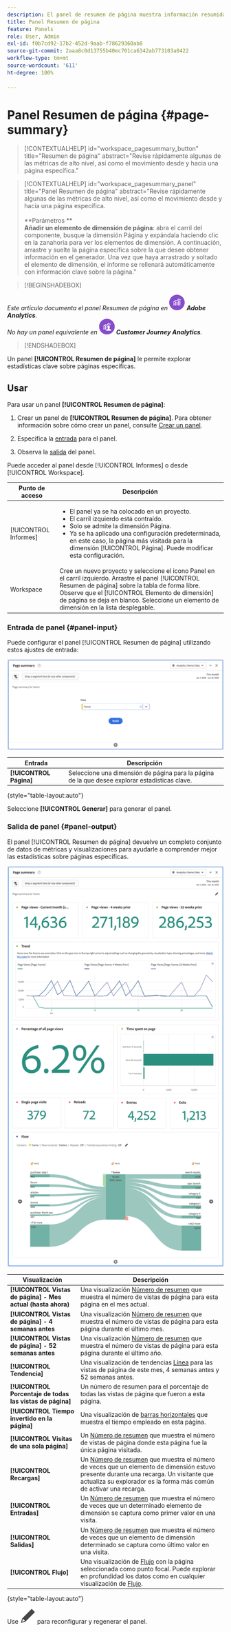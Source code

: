 ```yaml
---
description: El panel de resumen de página muestra información resumida de una página de su elección.
title: Panel Resumen de página
feature: Panels
role: User, Admin
exl-id: f0b7cd92-17b2-452d-9aab-f78629360ab8
source-git-commit: 2aaa8c0d13755b40ec701ca6342ab773103a0422
workflow-type: tm+mt
source-wordcount: '611'
ht-degree: 100%

---
```


# Panel Resumen de página {#page-summary}

<!-- markdownlint-disable MD034 -->

>[!CONTEXTUALHELP]
>id="workspace_pagesummary_button"
>title="Resumen de página"
>abstract="Revise rápidamente algunas de las métricas de alto nivel, así como el movimiento desde y hacia una página específica."

<!-- markdownlint-enable MD034 -->

<!-- markdownlint-disable MD034 -->

>[!CONTEXTUALHELP]
>id="workspace_pagesummary_panel"
>title="Panel Resumen de página"
>abstract="Revise rápidamente algunas de las métricas de alto nivel, así como el movimiento desde y hacia una página específica.<br/><br/>**Parámetros **<br/>**Añadir un elemento de dimensión de página**: abra el carril del componente, busque la dimensión Página y expándala haciendo clic en la zanahoria para ver los elementos de dimensión. A continuación, arrastre y suelte la página específica sobre la que desee obtener información en el generador. Una vez que haya arrastrado y soltado el elemento de dimensión, el informe se rellenará automáticamente con información clave sobre la página."

<!-- markdownlint-enable MD034 -->


>[!BEGINSHADEBOX]

_Este artículo documenta el panel Resumen de página en_ ![Adobe Analytics](/help/assets/icons/AdobeAnalytics.svg) _**Adobe Analytics**._<br/>_No hay un panel equivalente en_ ![CustomerJourneyAnalytics](/help/assets/icons/CustomerJourneyAnalytics.svg) _**Customer Journey Analytics**._

>[!ENDSHADEBOX]

Un panel **[!UICONTROL Resumen de página]** le permite explorar estadísticas clave sobre páginas específicas.

## Usar

Para usar un panel **[!UICONTROL Resumen de página]**:

1. Crear un panel de **[!UICONTROL Resumen de página]**. Para obtener información sobre cómo crear un panel, consulte [Crear un panel](panels.md#create-a-panel).

1. Especifica la [entrada](#panel-input) para el panel.

1. Observa la [salida](#panel-output) del panel.



Puede acceder al panel desde [!UICONTROL Informes] o desde [!UICONTROL Workspace].

| Punto de acceso | Descripción |
| --- | --- |
| [!UICONTROL Informes] | <ul><li>El panel ya se ha colocado en un proyecto.</li><li>El carril izquierdo está contraído.</li><li>Solo se admite la dimensión Página.</li><li>Ya se ha aplicado una configuración predeterminada, en este caso, la página más visitada para la dimensión [!UICONTROL Página]. Puede modificar esta configuración.</li></ul> |
| Workspace | Cree un nuevo proyecto y seleccione el icono Panel en el carril izquierdo. Arrastre el panel [!UICONTROL Resumen de página] sobre la tabla de forma libre. Observe que el [!UICONTROL Elemento de dimensión] de página se deja en blanco. Seleccione un elemento de dimensión en la lista desplegable.  |

### Entrada de panel {#panel-input}

Puede configurar el panel [!UICONTROL Resumen de página] utilizando estos ajustes de entrada:

![Resumen de entrada de página](assets/page-summary-input.png)

| Entrada | Descripción |
| --- | --- |
| **[!UICONTROL Página]** | Seleccione una dimensión de página para la página de la que desee explorar estadísticas clave. |

{style="table-layout:auto"}


Seleccione **[!UICONTROL Generar]** para generar el panel.

### Salida de panel {#panel-output}

El panel [!UICONTROL Resumen de página] devuelve un completo conjunto de datos de métricas y visualizaciones para ayudarle a comprender mejor las estadísticas sobre páginas específicas.

![Panel Resumen de página](assets/page-summary-output.png)

| Visualización | Descripción |
| --- | --- |
| **[!UICONTROL Vistas de página] - Mes actual (hasta ahora)** | Una visualización [Número de resumen](/help/analyze/analysis-workspace/visualizations/summary-number-change.md) que muestra el número de vistas de página para esta página en el mes actual. |
| **[!UICONTROL Vistas de página] - 4 semanas antes** | Una visualización [Número de resumen](/help/analyze/analysis-workspace/visualizations/summary-number-change.md) que muestra el número de vistas de página para esta página durante el último mes. |
| **[!UICONTROL Vistas de página] - 52 semanas antes** | Una visualización [Número de resumen](/help/analyze/analysis-workspace/visualizations/summary-number-change.md) que muestra el número de vistas de página para esta página durante el último año. |
| **[!UICONTROL Tendencia]** | Una visualización de tendencias [Línea](/help/analyze/analysis-workspace/visualizations/line.md) para las vistas de página de este mes, 4 semanas antes y 52 semanas antes. |
| **[!UICONTROL Porcentaje de todas las vistas de página]** | Un número de resumen para el porcentaje de todas las vistas de página que fueron a esta página. |
| **[!UICONTROL Tiempo invertido en la página]** | Una visualización de [barras horizontales](/help/analyze/analysis-workspace/visualizations/horizontal-bar.md) que muestra el tiempo empleado en esta página. |
| **[!UICONTROL Visitas de una sola página]** | Un [Número de resumen](/help/analyze/analysis-workspace/visualizations/summary-number-change.md) que muestra el número de vistas de página donde esta página fue la única página visitada. |
| **[!UICONTROL Recargas]** | Un [Número de resumen](/help/analyze/analysis-workspace/visualizations/summary-number-change.md) que muestra el número de veces que un elemento de dimensión estuvo presente durante una recarga. Un visitante que actualiza su explorador es la forma más común de activar una recarga. |
| **[!UICONTROL Entradas]** | Un [Número de resumen](/help/analyze/analysis-workspace/visualizations/summary-number-change.md) que muestra el número de veces que un determinado elemento de dimensión se captura como primer valor en una visita. |
| **[!UICONTROL Salidas]** | Un [Número de resumen](/help/analyze/analysis-workspace/visualizations/summary-number-change.md) que muestra el número de veces que un elemento de dimensión determinado se captura como último valor en una visita. |
| **[!UICONTROL Flujo]** | Una visualización de [Flujo](/help/analyze/analysis-workspace/visualizations/c-flow/flow.md) con la página seleccionada como punto focal. Puede explorar en profundidad los datos como en cualquier visualización de [Flujo](/help/analyze/analysis-workspace/visualizations/c-flow/create-flow.md). |

{style="table-layout:auto"}

Use ![Editar](/help/assets/icons/Edit.svg) para reconfigurar y regenerar el panel.
